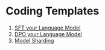 # Coding Templates

1. [SFT your Language Model](https://github.com/SharathHebbar/Coding-Templates/blob/main/SFT%20LM/SFT_your_Language_Model.ipynb)
2. [DPO your Language Model](https://github.com/SharathHebbar/Coding-Templates/blob/main/DPO%20LM/dpo_your_language_model.ipynb)
3. [Model Sharding](https://github.com/SharathHebbar/Coding-Templates/blob/main/model_sharding/model_sharding.ipynb)